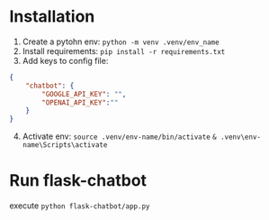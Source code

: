 # Installation
1. Create a pytohn env:
```python -m venv .venv/env_name```
2. Install requirements:
```pip install -r requirements.txt```
3. Add keys to config file:
```json
{
    "chatbot": {
        "GOOGLE_API_KEY": "",
        "OPENAI_API_KEY":""
    }
}
```
4. Activate env:
```source .venv/env-name/bin/activate```
```& .venv\env-name\Scripts\activate```
# Run flask-chatbot
execute 
```python flask-chatbot/app.py```
